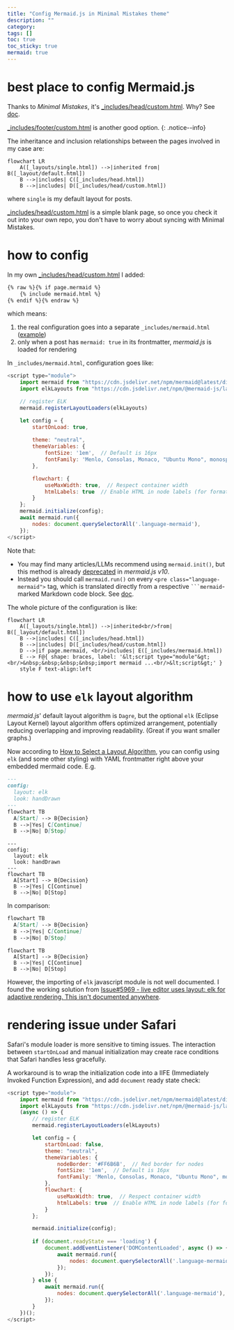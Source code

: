 ```yaml
---
title: "Config Mermaid.js in Minimal Mistakes theme"
description: ""
category: 
tags: []
toc: true
toc_sticky: true
mermaid: true
---
```


# best place to config Mermaid.js 

Thanks to _Minimal Mistakes_, it's [_includes/head/custom.html](https://github.com/mmistakes/minimal-mistakes/blob/master/_includes/head/custom.html). Why? See [doc](https://mmistakes.github.io/minimal-mistakes/docs/layouts/#head).

[_includes/footer/custom.html](https://github.com/mmistakes/minimal-mistakes/blob/master/_includes/footer/custom.html) is another good option.
{: .notice--info}

The inheritance and inclusion relationships between the pages involved in my case are:

```mermaid
flowchart LR
    A([_layouts/single.html]) -->|inherited from| B([_layout/default.html])
    B -->|includes| C([_includes/head.html])
    B -->|includes| D([_includes/head/custom.html])
```

where `single` is my default layout for posts.

[_includes/head/custom.html](https://github.com/mmistakes/minimal-mistakes/blob/master/_includes/head/custom.html) is a simple blank page, so once you check it out into your own repo, you don't have to worry about syncing with Minimal Mistakes.

# how to config

In my own [_includes/head/custom.html](https://github.com/erikyao/erikyao.github.io/blob/master/_includes/head/custom.html) I added:

```html
{% raw %}{% if page.mermaid %}
    {% include mermaid.html %}
{% endif %}{% endraw %}
```

which means:

1. the real configuration goes into a separate `_includes/mermaid.html` ([example](https://github.com/erikyao/erikyao.github.io/blob/master/_includes/mermaid.html))
2. only when a post has `mermaid: true` in its frontmatter, _mermaid.js_ is loaded for rendering

In `_includes/mermaid.html`, configuration goes like:

```js
<script type="module">
    import mermaid from "https://cdn.jsdelivr.net/npm/mermaid@latest/dist/mermaid.esm.min.mjs"
    import elkLayouts from "https://cdn.jsdelivr.net/npm/@mermaid-js/layout-elk@latest/dist/mermaid-layout-elk.esm.min.mjs"

    // register ELK
    mermaid.registerLayoutLoaders(elkLayouts)

    let config = { 
        startOnLoad: true,
        
        theme: "neutral",
        themeVariables: {
            fontSize: '1em',  // Default is 16px
            fontFamily: 'Menlo, Consolas, Monaco, "Ubuntu Mono", monospace'
        },

        flowchart: { 
            useMaxWidth: true,  // Respect container width
            htmlLabels: true  // Enable HTML in node labels (for formatting)
        } 
    };
    mermaid.initialize(config);
    await mermaid.run({
        nodes: document.querySelectorAll('.language-mermaid'),
    });
</script>
```

Note that: 

- You may find many articles/LLMs recommend using `mermaid.init()`, but this method is already [deprecated](https://mermaid.js.org/config/usage.html#calling-mermaid-init-deprecated) in _mermaid.js v10_.
- Instead you should call `mermaid.run()` on every `<pre class="language-mermaid">` tag, which is translated directly from a respective <code>```mermaid</code>-marked Markdown code block. See [doc](https://mermaid.js.org/config/usage.html#using-mermaid-run).

The whole picture of the configuration is like:

```mermaid
flowchart LR
    A([_layouts/single.html]) -->|inherited<br/>from| B([_layout/default.html])
    B -->|includes| C([_includes/head.html])
    B -->|includes| D([_includes/head/custom.html])
    D -->|if page.mermaid, <br/>includes| E([_includes/mermaid.html])
    E --> F@{ shape: braces, label: '&lt;script type="module"&gt;<br/>&nbsp;&nbsp;&nbsp;&nbsp;import mermaid ...<br/>&lt;script&gt;' }
    style F text-align:left
```

# how to use `elk` layout algorithm

_mermaid.js_' default layout algorithm is `Dagre`, but the optional `elk` (Eclipse Layout Kernel) layout algorithm offers optimized arrangement, potentially reducing overlapping and improving readability. (Great if you want smaller graphs.)

Now according to [How to Select a Layout Algorithm](https://mermaid.js.org/intro/syntax-reference.html#how-to-select-a-layout-algorithm), you can config using `elk` (and some other styling) with YAML frontmatter right above your embedded mermaid code. E.g.

```md
---
config:
  layout: elk
  look: handDrawn
---
flowchart TB
  A[Start] --> B{Decision}
  B -->|Yes| C[Continue]
  B -->|No| D[Stop]
```

```mermaid
---
config:
  layout: elk
  look: handDrawn
---
flowchart TB
  A[Start] --> B{Decision}
  B -->|Yes| C[Continue]
  B -->|No| D[Stop]
```

In comparison:

```md
flowchart TB
  A[Start] --> B{Decision}
  B -->|Yes| C[Continue]
  B -->|No| D[Stop]
```

```mermaid
flowchart TB
  A[Start] --> B{Decision}
  B -->|Yes| C[Continue]
  B -->|No| D[Stop]
```

However, the importing of `elk` javascript module is not well documented. I found the working solution from [Issue#5969 - live editor uses layout: elk for adaptive rendering. This isn't documented anywhere](https://github.com/mermaid-js/mermaid/issues/5969#issuecomment-2645923926).

# rendering issue under Safari

Safari's module loader is more sensitive to timing issues. The interaction between `startOnLoad` and manual initialization may create race conditions that Safari handles less gracefully.

A workaround is to wrap the initialization code into a IIFE (Immediately Invoked Function Expression), and add `document` ready state check:

```js
<script type="module">
    import mermaid from "https://cdn.jsdelivr.net/npm/mermaid@latest/dist/mermaid.esm.min.mjs"
    import elkLayouts from "https://cdn.jsdelivr.net/npm/@mermaid-js/layout-elk@latest/dist/mermaid-layout-elk.esm.min.mjs"
    (async () => {
        // register ELK
        mermaid.registerLayoutLoaders(elkLayouts)

        let config = { 
            startOnLoad: false,
            theme: "neutral",
            themeVariables: {
                nodeBorder: '#FF6B6B',  // Red border for nodes
                fontSize: '1em',  // Default is 16px
                fontFamily: 'Menlo, Consolas, Monaco, "Ubuntu Mono", monospace'
            },
            flowchart: { 
                useMaxWidth: true,  // Respect container width
                htmlLabels: true  // Enable HTML in node labels (for formatting)
            } 
        };

        mermaid.initialize(config);
        
        if (document.readyState === 'loading') {
            document.addEventListener('DOMContentLoaded', async () => {
                await mermaid.run({
                    nodes: document.querySelectorAll('.language-mermaid'),
                });
            });
        } else {
            await mermaid.run({
                nodes: document.querySelectorAll('.language-mermaid'),
            });
        }
    })();
</script>
```